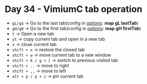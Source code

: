 <!--
 * @Author: Ada J
 * @Date: 2022-07-12 11:05:20
 * @LastEditTime: 2022-07-12 13:56:49
 * @Description: 
-->
# Day 34 - VimiumC tab operation

* `gL/g$` -> Go to the last tab(config in [options](chrome-extension://hfjbmagddngcpeloejdejnfgbamkjaeg/pages/options.html#): **map gL lastTab**)
* `gH/g0` -> Go to the first tab(config in [options](chrome-extension://hfjbmagddngcpeloejdejnfgbamkjaeg/pages/options.html#): **map gH firstTab**)
* `t` -> Open a new tab
* `yt` -> copy current tab and open in a new tab
* `x` -> close current tab
* `shift + x` -> restore the closed tab
* `shift + w` -> move current tab to a new window
* `shift + 6 / g + [` -> switch to previous visited tab
* `shift + ..` -> move to right
* `shift + ,,` -> move to left
* `alt + p / p + i` -> pin current tab
